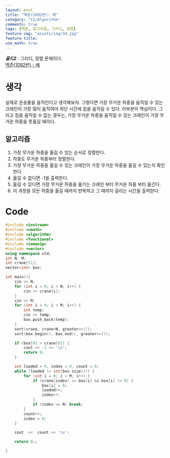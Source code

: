 ```yaml
---
layout: post
title: "백준(1092번): 배"
category: "CS/Algorithm"
comments: true
tags: [백준, 알고리즘, 그리디, 정렬]
feature-img: "assets/img/34.jpg"
feature-title:
use_math: true
---
```


**_골드2_** : 그리디, 정렬 문제이다.  
[백준(1092번) - 배](https://www.acmicpc.net/problem/1092)

# 생각

실제로 운송물을 움직인다고 생각해보자. 그렇다면 가장 무거운 하중을 움직일 수 있는 크레인이 가장 많이 움직여야 최단 시간에 짐을 움직일 수 있다. 이부분이 핵심이다. 그리고 짐을 움직일 수 없는 경우는, 가장 무거운 하중을 움직일 수 있는 크레인이 가장 무거운 하중을 못옮길 때이다.

## 알고리즘

1. 가장 무거운 하중을 옮길 수 있는 순서로 정렬한다.
2. 하중도 무거운 하중부터 정렬한다.
3. 가장 무거운 하중을 옮길 수 있는 크레인이 가장 무거운 하중을 옮길 수 있는지 확인한다.
4. 옮길 수 없다면 -1을 출력한다.
5. 옮길 수 있다면 가장 무거운 하중을 옮기는 크레인 부터 무거운 하중 부터 옮긴다.
6. 이 과정을 모든 하중을 옮길 때까지 반복하고 그 때까지 걸리는 시간을 출력한다.

# Code

```c++
#include <iostream>
#include <cmath>
#include <algorithm>
#include <functional>
#include <iomanip>
#include <vector>
using namespace std;
int N, M;
int crane[51];
vector<int> box;

int main(){
    cin >> N;
    for (int i = 0; i < N; i++) {
        cin >> crane[i];
    }
    cin >> M;
    for (int i = 0; i < M; i++) {
        int temp;
        cin >> temp;
        box.push_back(temp);
    }
    sort(crane, crane+N, greater<>());
    sort(box.begin(), box.end(), greater<>());

    if (box[0] > crane[0]) {
        cout << -1 << '\n';
        return 0;
    }

    int loaded = 0, index = 0, count = 0;
    while (loaded != int(box.size())) {
        for (int i = 0; i < M; i++) {
            if (crane[index] >= box[i] && box[i] != 0) {
                box[i] = 0;
                loaded++;
                index++;
            }
            if (index == N) break;
        }
        count++;
        index = 0;
    }

    cout  <<  count << '\n';

    return 0;;

}

```
